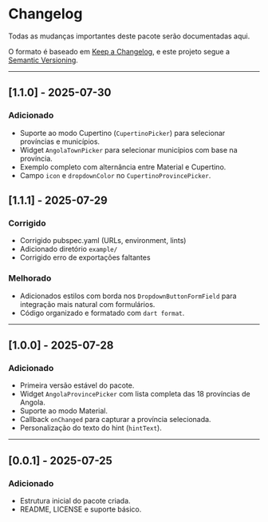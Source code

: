 # Changelog

Todas as mudanças importantes deste pacote serão documentadas aqui.

O formato é baseado em [Keep a Changelog](https://keepachangelog.com/pt-BR/1.0.0/), e este projeto segue a [Semantic Versioning](https://semver.org/lang/pt-BR/).

---

## [1.1.0] - 2025-07-30

### Adicionado
- Suporte ao modo Cupertino (`CupertinoPicker`) para selecionar províncias e municípios.
- Widget `AngolaTownPicker` para selecionar municípios com base na província.
- Exemplo completo com alternância entre Material e Cupertino.
- Campo `icon` e `dropdownColor` no `CupertinoProvincePicker`.

## [1.1.1] - 2025-07-29
### Corrigido
- Corrigido pubspec.yaml (URLs, environment, lints)
- Adicionado diretório `example/`
- Corrigido erro de exportações faltantes

### Melhorado
- Adicionados estilos com borda nos `DropdownButtonFormField` para integração mais natural com formulários.
- Código organizado e formatado com `dart format`.

---

## [1.0.0] - 2025-07-28

### Adicionado
- Primeira versão estável do pacote.
- Widget `AngolaProvincePicker` com lista completa das 18 províncias de Angola.
- Suporte ao modo Material.
- Callback `onChanged` para capturar a província selecionada.
- Personalização do texto do hint (`hintText`).

---

## [0.0.1] - 2025-07-25

### Adicionado
- Estrutura inicial do pacote criada.
- README, LICENSE e suporte básico.
